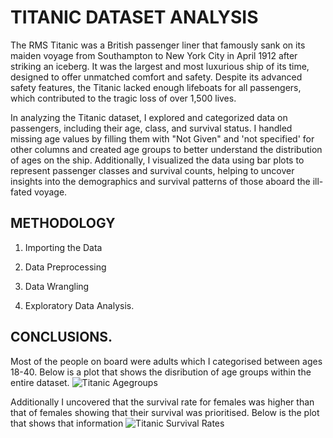 # TITANIC DATASET ANALYSIS
The RMS Titanic was a British passenger liner that famously sank on its maiden voyage from Southampton to New York City in April 1912 after striking an iceberg. It was the largest and most luxurious ship of its time, designed to offer unmatched comfort and safety. Despite its advanced safety features, the Titanic lacked enough lifeboats for all passengers, which contributed to the tragic loss of over 1,500 lives.

In analyzing the Titanic dataset, I explored and categorized data on passengers, including their age, class, and survival status. I handled missing age values by filling them with "Not Given"  and 'not specified' for other columns and created age groups to better understand the distribution of ages on the ship. Additionally, I visualized the data using bar plots to represent passenger classes and survival counts, helping to uncover insights into the demographics and survival patterns of those aboard the ill-fated voyage.

## METHODOLOGY
1. Importing the Data

2. Data Preprocessing

3. Data Wrangling

4. Exploratory Data Analysis.

## CONCLUSIONS.
Most of the people on board were adults which I categorised between ages 18-40. Below is a plot that shows the disribution of age groups within the entire dataset.
![Titanic Agegroups]()

Additionally I uncovered that the survival rate for females was higher than that of females showing that their survival was prioritised. Below is the plot that shows that information
![Titanic Survival Rates]()


